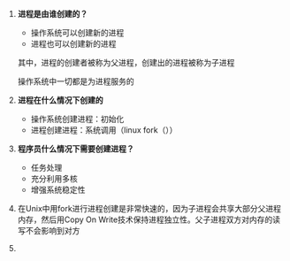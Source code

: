 1. **进程是由谁创建的？**

   - 操作系统可以创建新的进程
   - 进程也可以创建新的进程

   其中，进程的创建者被称为父进程，创建出的进程被称为子进程

   操作系统中一切都是为进程服务的

2. **进程在什么情况下创建的**

   - 操作系统创建进程：初始化
   - 进程创建进程：系统调用（linux fork（））

3. **程序员什么情况下需要创建进程？**

   - 任务处理
   - 充分利用多核
   - 增强系统稳定性

4. 在Unix中用fork进行进程创建是非常快速的，因为子进程会共享大部分父进程内存，然后用Copy On Write技术保持进程独立性。父子进程双方对内存的读写不会影响到对方

5. 